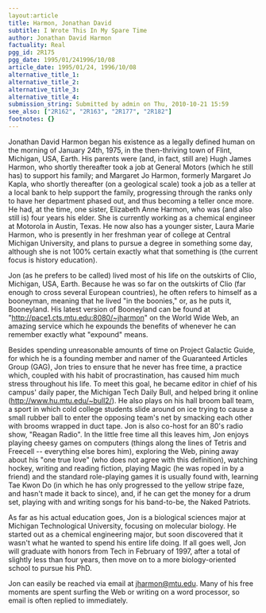 ```yaml
---
layout:article
title: Harmon, Jonathan David
subtitle: I Wrote This In My Spare Time
author: Jonathan David Harmon
factuality: Real
pgg_id: 2R175
pgg_date: 1995/01/241996/10/08
article_date: 1995/01/24, 1996/10/08
alternative_title_1: 
alternative_title_2: 
alternative_title_3: 
alternative_title_4: 
submission_string: Submitted by admin on Thu, 2010-10-21 15:59
see_also: ["2R162", "2R163", "2R177", "2R182"]
footnotes: {}
---
```

<div>
<p>Jonathan David Harmon began his existence as a legally defined human on the morning of January 24th, 1975, in the then-thriving town of Flint, Michigan, USA, Earth. His parents were (and, in fact, still are) Hugh James Harmon, who shortly thereafter took a job at General Motors (which he still has) to support his family; and Margaret Jo Harmon, formerly Margaret Jo Kapla, who shortly thereafter (on a geological scale) took a job as a teller at a local bank to help support the family, progressing through the ranks only to have her department phased out, and thus becoming a teller once more. He had, at the time, one sister, Elizabeth Anne Harmon, who was (and also still is) four years his elder. She is currently working as a chemical engineer at Motorola in Austin, Texas. He now also has a younger sister, Laura Marie Harmon, who is presently in her freshman year of college at Central Michigan University, and plans to pursue a degree in something some day, although she is not 100% certain exactly what that something is (the current focus is history education).</p>
<p>Jon (as he prefers to be called) lived most of his life on the outskirts of Clio, Michigan, USA, Earth. Because he was so far on the outskirts of Clio (far enough to cross several European countries), he often refers to himself as a booneyman, meaning that he lived "in the boonies," or, as he puts it, Booneyland. His latest version of Booneyland can be found at "<a href="https://web.archive.org/web/20130206000724/http://pace1.cts.mtu.edu:8080/~jharmon">http://pace1.cts.mtu.edu:8080/~jharmon</a>" on the World Wide Web, an amazing service which he expounds the benefits of whenever he can remember exactly what "expound" means.</p>
<p>Besides spending unreasonable amounts of time on Project Galactic Guide, for which he is a founding member and namer of the Guaranteed Articles Group (GAG), Jon tries to ensure that he never has free time, a practice which, coupled with his habit of procrastination, has caused him much stress throughout his life. To meet this goal, he became editor in chief of his campus' daily paper, the Michigan Tech Daily Bull, and helped bring it online (<a href="https://web.archive.org/web/20130206000724/http://www.hu.mtu.edu/~bull2/">http://www.hu.mtu.edu/~bull2/</a>). He also plays on his hall broom ball team, a sport in which cold college students slide around on ice trying to cause a small rubber ball to enter the opposing team's net by smacking each other with brooms wrapped in duct tape. Jon is also co-host for an 80's radio show, "Reagan Radio". In the little free time all this leaves him, Jon enjoys playing cheesy games on computers (things along the lines of Tetris and Freecell -- everything else bores him), exploring the Web, pining away about his "one true love" (who does not agree with this definition), watching hockey, writing and reading fiction, playing Magic (he was roped in by a friend) and the standard role-playing games it is usually found with, learning Tae Kwon Do (in which he has only progressed to the yellow stripe faze, and hasn't made it back to since), and, if he can get the money for a drum set, playing with and writing songs for his band-to-be, the Naked Patriots.</p>
<p>As far as his actual education goes, Jon is a biological sciences major at Michigan Technological University, focusing on molecular biology. He started out as a chemical engineering major, but soon discovered that it wasn't what he wanted to spend his entire life doing. If all goes well, Jon will graduate with honors from Tech in February of 1997, after a total of slightly less than four years, then move on to a more biology-oriented school to pursue his PhD.</p>
<p>Jon can easily be reached via email at <a href="https://web.archive.org/web/20130206000724/mailto:jharmon@mtu.edu">jharmon@mtu.edu</a>. Many of his free moments are spent surfing the Web or writing on a word processor, so email is often replied to immediately.</p>
</div>
